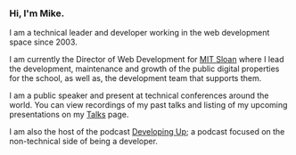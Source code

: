 
### Hi, I'm Mike.

I am a technical leader and developer working in the web development space since 2003.

I am currently the Director of Web Development for [MIT Sloan](https://mitsloan.mit.edu) where I lead the development, maintenance and growth of the public digital properties for the school, as well as, the development team that supports them.

I am a public speaker and present at technical conferences around the world. You can view recordings of my past talks and listing of my upcoming presentations on my [Talks](https://talks.mike-miles.com) page.

I am also the host of the podcast [Developing Up](https://www.developingup.com); a podcast focused on the non-technical side of being a developer.
